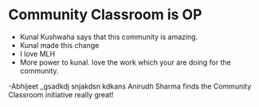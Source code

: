 # Community Classroom is OP

- Kunal Kushwaha says that this community is amazing.
- Kunal made this change
- I love MLH
- More power to kunal. love the work which your are doing for the community.

-Abhijeet
_gsadkdj
snjakdsn
kdkans
Anirudh Sharma finds the Community Classroom initiative really great!
